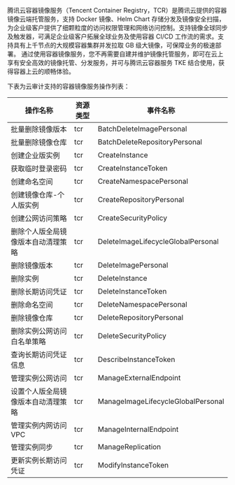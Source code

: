 腾讯云容器镜像服务（Tencent Container Registry，TCR）是腾讯云提供的容器镜像云端托管服务，支持 Docker 镜像、Helm Chart 存储分发及镜像安全扫描，为企业级客户提供了细颗粒度的访问权限管理和网络访问控制。支持镜像全球同步及触发器，可满足企业级客户拓展全球业务及使用容器 CI/CD 工作流的需求。支持具有上千节点的大规模容器集群并发拉取 GB 级大镜像，可保障业务的极速部署。 通过使用容器镜像服务，您不再需要自建并维护镜像托管服务，即可在云上享有安全高效的镜像托管、分发服务，并可与腾讯云容器服务 TKE 结合使用，获得容器上云的顺畅体验。

下表为云审计支持的容器镜像服务操作列表：

| 操作名称              | 资源类型 | 事件名称                               |
|-------------------|------|------------------------------------|
| 批量删除镜像版本          | tcr  | BatchDeleteImagePersonal           |
| 批量删除镜像仓库          | tcr  | BatchDeleteRepositoryPersonal      |
| 创建企业版实例           | tcr  | CreateInstance                     |
| 获取临时登录密码          | tcr  | CreateInstanceToken                |
| 创建命名空间            | tcr  | CreateNamespacePersonal            |
| 创建镜像仓库\-个人版实例     | tcr  | CreateRepositoryPersonal           |
| 创建公网访问策略          | tcr  | CreateSecurityPolicy               |
| 删除个人版全局镜像版本自动清理策略 | tcr  | DeleteImageLifecycleGlobalPersonal |
| 删除镜像版本            | tcr  | DeleteImagePersonal                |
| 删除实例              | tcr  | DeleteInstance                     |
| 删除长期访问凭证          | tcr  | DeleteInstanceToken                |
| 删除命名空间            | tcr  | DeleteNamespacePersonal            |
| 删除镜像仓库            | tcr  | DeleteRepositoryPersonal           |
| 删除实例公网访问白名单策略     | tcr  | DeleteSecurityPolicy               |
| 查询长期访问凭证信息        | tcr  | DescribeInstanceToken              |
| 管理实例公网访问          | tcr  | ManageExternalEndpoint             |
| 设置个人版全局镜像版本自动清理策略 | tcr  | ManageImageLifecycleGlobalPersonal |
| 管理实例内网访问VPC       | tcr  | ManageInternalEndpoint             |
| 管理实例同步            | tcr  | ManageReplication                  |
| 更新实例长期访问凭证        | tcr  | ModifyInstanceToken                |
